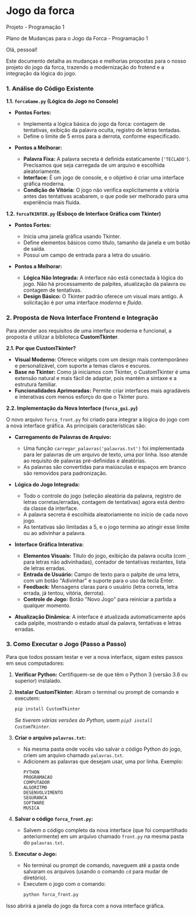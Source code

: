# Jogo da forca
Projeto - Programação 1

Plano de Mudanças para o Jogo da Forca - Programação 1

Olá, pessoal!

Este documento detalha as mudanças e melhorias propostas para o nosso projeto do jogo da forca, trazendo a modernização do frotend e a integração da lógica do jogo.

### 1. Análise do Código Existente

**1.1. `forcaGame.py` (Lógica do Jogo no Console)**

*   **Pontos Fortes:**
    *   Implementa a lógica básica do jogo da forca: contagem de tentativas, exibição da palavra oculta, registro de letras tentadas.
    *   Define o limite de 5 erros para a derrota, conforme especificado.

*   **Pontos a Melhorar:**
    *   **Palavra Fixa:** A palavra secreta é definida estaticamente (`'TECLADO'`). Precisamos que seja carregada de um arquivo e escolhida aleatoriamente.
    *   **Interface:** É um jogo de console, e o objetivo é criar uma interface gráfica moderna.
    *   **Condição de Vitória:** O jogo não verifica explicitamente a vitória antes das tentativas acabarem, o que pode ser melhorado para uma experiência mais fluida.

**1.2. `forcaTKINTER.py` (Esboço de Interface Gráfica com Tkinter)**

*   **Pontos Fortes:**
    *   Inicia uma janela gráfica usando Tkinter.
    *   Define elementos básicos como título, tamanho da janela e um botão de saída.
    *   Possui um campo de entrada para a letra do usuário.

*   **Pontos a Melhorar:**
    *   **Lógica Não Integrada:** A interface não está conectada à lógica do jogo. Não há processamento de palpites, atualização da palavra ou contagem de tentativas.
    *   **Design Básico:** O Tkinter padrão oferece um visual mais antigo. A solicitação é por uma interface *moderna* e *fluida*.

### 2. Proposta de Nova Interface Frontend e Integração

Para atender aos requisitos de uma interface moderna e funcional, a proposta é utilizar a biblioteca **CustomTkinter**.

**2.1. Por que CustomTkinter?**

*   **Visual Moderno:** Oferece widgets com um design mais contemporâneo e personalizável, com suporte a temas claros e escuros.
*   **Base no Tkinter:** Como já iniciamos com Tkinter, o CustomTkinter é uma extensão natural e mais fácil de adaptar, pois mantém a sintaxe e a estrutura familiar.
*   **Funcionalidades Aprimoradas:** Permite criar interfaces mais agradáveis e interativas com menos esforço do que o Tkinter puro.

**2.2. Implementação da Nova Interface (`forca_gui.py`)**

O novo arquivo `forca_front.py` foi criado para integrar a lógica do jogo com a nova interface gráfica. As principais características são:

*   **Carregamento de Palavras de Arquivo:**
    *   Uma função `carregar_palavras('palavras.txt')` foi implementada para ler palavras de um arquivo de texto, uma por linha. Isso atende ao requisito de palavras pré-definidas e aleatórias.
    *   As palavras são convertidas para maiúsculas e espaços em branco são removidos para padronização.

*   **Lógica do Jogo Integrada:**
    *   Todo o controle do jogo (seleção aleatória da palavra, registro de letras corretas/erradas, contagem de tentativas) agora está dentro da classe da interface.
    *   A palavra secreta é escolhida aleatoriamente no início de cada novo jogo.
    *   As tentativas são limitadas a 5, e o jogo termina ao atingir esse limite ou ao adivinhar a palavra.

*   **Interface Gráfica Interativa:**
    *   **Elementos Visuais:** Título do jogo, exibição da palavra oculta (com `_` para letras não adivinhadas), contador de tentativas restantes, lista de letras erradas.
    *   **Entrada de Usuário:** Campo de texto para o palpite de uma letra, com um botão "Adivinhar" e suporte para o uso da tecla Enter.
    *   **Feedback:** Mensagens claras para o usuário (letra correta, letra errada, já tentou, vitória, derrota).
    *   **Controle de Jogo:** Botão "Novo Jogo" para reiniciar a partida a qualquer momento.

*   **Atualização Dinâmica:** A interface é atualizada automaticamente após cada palpite, mostrando o estado atual da palavra, tentativas e letras erradas.

### 3. Como Executar o Jogo (Passo a Passo)

Para que todos possam testar e ver a nova interface, sigam estes passos em seus computadores:

1.  **Verificar Python:** Certifiquem-se de que têm o Python 3 (versão 3.6 ou superior) instalado.

2.  **Instalar CustomTkinter:** Abram o terminal ou prompt de comando e executem:
    ```bash
    pip install CustomTkinter
    ```
    *Se tiverem várias versões do Python, usem `pip3 install CustomTkinter`.*

3.  **Criar o arquivo `palavras.txt`:**
    *   Na mesma pasta onde vocês vão salvar o código Python do jogo, criem um arquivo chamado `palavras.txt`.
    *   Adicionem as palavras que desejam usar, uma por linha. Exemplo:
        ```
        PYTHON
        PROGRAMACAO
        COMPUTADOR
        ALGORITMO
        DESENVOLVIMENTO
        SEGURANCA
        SOFTWARE
        MUSICA
        ```

4.  **Salvar o código `forca_front.py`:**
    *   Salvem o código completo da nova interface (que foi compartilhado anteriormente) em um arquivo chamado `front.py` na mesma pasta do `palavras.txt`.

5.  **Executar o Jogo:**
    *   No terminal ou prompt de comando, naveguem até a pasta onde salvaram os arquivos (usando o comando `cd` para mudar de diretório).
    *   Executem o jogo com o comando:
        ```bash
        python forca_front.py
        ```

Isso abrirá a janela do jogo da forca com a nova interface gráfica.

